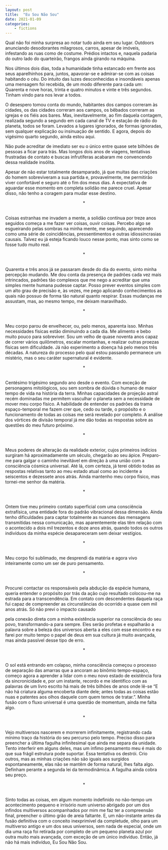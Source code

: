 ```yaml
---
layout: post
title:  "Eu Sou Não Sou"
date: 2021-01-09
categories: 
    - fictions
---
```


Qual não foi minha surpresa ao notar tudo ainda em seu lugar. Outdoors anunciando desodorantes milagrosos, carros, apesar de imóveis, infestando as ruas como de costume. Prédios intactos e, naquela padaria do outro lado do quarteirão, frangos ainda girando na máquina.

<!--more-->

Nos últimos dois dias, toda a humanidade tinha estancado em frente aos seus aparelhinhos para, juntos, apavorar-se e admirar-se com as coisas habitando o céu. Do intuito das luzes desconhecidas e insondáveis apenas uma mensagem foi recebida, de um modo diferente para cada um: Quarenta e nove horas, trinta e quatro minutos e vinte e três segundos. Tinham vindo para nos levar a todos.

O desespero tomou conta do mundo, habitantes dos campos correram às cidades, os das cidades correram aos campos, os bêbados correram as igrejas e os fiéis aos bares. Mas, inevitavelmente, ao fim daquela contagem, realizada segundo a segundo em cada canal de TV e estação de rádio do planeta, todos se foram. Levados a lugares ignorados, de formas ignoradas, sem qualquer explicação ou insinuação de sentido. E agora, depois do vigésimo quarto segundo, ainda estou aqui.

Não pude acreditar de imediato ser eu o único entre quase sete bilhões de pessoas a ficar para trás. Mas longos dois anos de viagens, tentativas frustradas de contato e buscas infrutíferas acabaram me convencendo dessa realidade insólita.

Apesar de não estar totalmente desamparado, já que muitas das criações do homem sobreviveram a sua partida e, provavelmente, me permitirão viver confortável e seguro até o fim dos meus dias. A expectativa de aguardar esse momento em completa solidão me parece cruel. Apesar disso, não tenho a coragem para mudar esse destino.

<center>*</center><br>


Coisas estranhas me invadem a mente, a solidão contínua por treze anos seguidos começa a me fazer ver coisas, ouvir coisas. Percebo algo se esgueirando pelas sombras na minha mente, me seguindo, aparecendo como uma série de coincidências, pressentimentos e outras idiossincrasias causais. Talvez eu já esteja ficando louco nesse ponto, mas sinto como se fosse tudo muito real.

<center>*</center><br>

Quarenta e três anos já se passaram desde do dia do evento, sinto minha percepção mudando. Me dou conta da presença de padrões cada vez mais intrincados, padrões tão complexos que me nego a acreditar que uma simples mente humana pudesse captar. Posso prever eventos simples com um alto grau de precisão e, às vezes, me pego aplicando conhecimentos as quais não possuo de forma tão natural quanto respirar. Essas mudanças me assustam, mas, ao mesmo tempo, me deixam maravilhado.

<center>*</center><br>

Meu corpo parou de envelhecer, ou, pelo menos, aparenta isso. Minhas necessidades físicas estão diminuindo a cada dia. Me alimento e bebo muito pouco para sobreviver. Sou um velho de quase noventa anos capaz de correr vários quilômetros, escalar montanhas, e realizar outras proezas físicas sem dificuldade. Já não experimento a doença há pelo menos três décadas. A natureza do processo pelo qual estou passando permanece um mistério, mas o seu caráter supernatural é evidente.

<center>*</center><br>

Centésimo trigésimo segundo ano desde o evento. Com exceção de personagens mitológicos, sou sem sombra de dúvida o humano de maior tempo de vida na história da terra. Minhas capacidades de projeção astral recém dominadas me permitem vasculhar o planeta sem a necessidade de mover meu corpo físico. A habilidade de entender os padrões da trama espaço-temporal me fazem crer que, cedo ou tarde, o propósito e o funcionamento de todas as coisas me será revelado por completo. A análise dos vórtices de divisão temporal já me dão todas as respostas sobre as questões do meu futuro próximo.

<center>*</center><br>

Meus poderes de alteração da realidade exterior, cujos primeiros indícios surgiram há aproximadamente um século, chegarão ao seu ápice. Preparo-me para galgar o caminho inevitável em direção à uma união com a consciência cósmica universal. Até lá, com certeza, já terei obtido todas as respostas relativas tanto ao meu estado atual como ao incidente a seiscentos e dezessete anos atrás. Ainda mantenho meu corpo físico, mas tornei-me senhor da matéria.

<center>*</center><br>

Ontem tive meu primeiro contato superficial com uma consciência extrafísica, uma entidade fora do padrão vibracional dessa dimensão. Ainda tenho dificuldades para captar totalmente as nuances das mensagens transmitidas nessa comunicação, mas aparentemente elas têm relação com o acontecido a dois mil trezentos e doze anos atrás, quando todos os outros indivíduos da minha espécie desapareceram sem deixar vestígios.

<center>*</center><br>

Meu corpo foi sublimado, me desprendi da matéria e agora vivo inteiramente como um ser de puro pensamento.

<center>*</center><br>

Procurei contactar os responsáveis pela abdução da espécie humana, queria entender o propósito por trás da ação cujo resultado colocou-me na estrada para a transcendência. Em contato com descendentes daquela raça fui capaz de compreender as circunstâncias do ocorrido a quase cem mil anos atrás. Só não previ o impacto causado

pela conexão direta com a minha existência superior na consciência do seu povo, transformando-a para sempre. Eles serão profetas e espalharão a palavra sobre a beleza dos universos aberta a eles com esse encontro e eu farei por muito tempo o papel de deus em sua cultura já muito avançada, mas ainda passível desse tipo de erro.

<center>*</center><br>

O sol está entrando em colapso, minha consciência começou o processo de separação das amarras que a ancoram ao binômio tempo-espaço, começo agora a aprender a lidar com o meu novo estado de existência fora da sincronicidade e, por um instante, recordo e me identifico com as palavras de um livro escrito há mais de três bilhões de anos onde lê-se “E não há criatura alguma encoberta diante dele; antes todas as coisas estão nuas e patentes aos olhos daquele com quem temos de tratar.”. Minha fusão com o fluxo universal é uma questão de momentum, ainda me falta algo.

<center>*</center><br>

Vejo multiversos nascerem e morrerem infinitamente, registrando cada mínimo traço da história do seu percurso pelo tempo. Preciso disso para preencher a última fagulha infinitesimal que ainda me separa da unidade. Tento interferir em alguns deles, mas um ínfimo pensamento meu é mais do que sua frágil estrutura pode suportar. Essa tentativa os destrói. Crio outros, mas as minhas criações não são iguais aos surgidos espontaneamente, elas não se mantêm de forma natural, lhes falta algo. Definham perante a segunda lei da termodinâmica. A fagulha ainda cobra seu preço.

<center>*</center><br>

Sinto todas as coisas, em algum momento indefinido no não-tempo um acontecimento pequeno e irrisório num universo abrigado por um dos infindos multiversos acompanhados por mim me faz ter a compreensão final, preencher o último grão de areia faltante. E, um não-instante antes da fusão definitiva com o conceito inexprimível da completude, olho para um multiverso antigo e um dos seus universos, sem nada de especial, onde um dia uma raça foi retirada por completo de um pequeno planeta azul por outra muito mais avançada, com exceção de um único indivíduo. Então, já não há mais indivíduo, Eu Sou Não Sou.